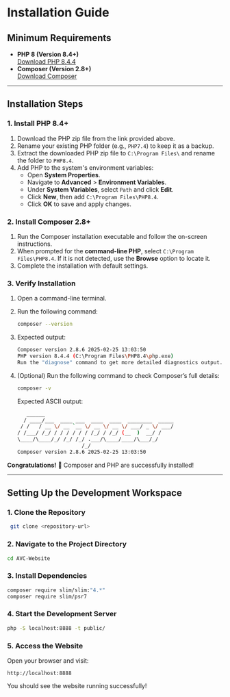 # Installation Guide

## Minimum Requirements

- **PHP 8 (Version 8.4+)**  
  [Download PHP 8.4.4](https://windows.php.net/downloads/releases/php-8.4.4-nts-Win32-vs17-x64.zip)
- **Composer (Version 2.8+)**  
  [Download Composer](https://getcomposer.org/Composer-Setup.exe)

---

## Installation Steps

### 1. Install PHP 8.4+
1. Download the PHP zip file from the link provided above.
2. Rename your existing PHP folder (e.g., `PHP7.4`) to keep it as a backup.
3. Extract the downloaded PHP zip file to `C:\Program Files\` and rename the folder to `PHP8.4`.
4. Add PHP to the system's environment variables:
   - Open **System Properties**.
   - Navigate to **Advanced** > **Environment Variables**.
   - Under **System Variables**, select `Path` and click **Edit**.
   - Click **New**, then add `C:\Program Files\PHP8.4`.
   - Click **OK** to save and apply changes.

### 2. Install Composer 2.8+
1. Run the Composer installation executable and follow the on-screen instructions.
2. When prompted for the **command-line PHP**, select `C:\Program Files\PHP8.4`. If it is not detected, use the **Browse** option to locate it.
3. Complete the installation with default settings.

### 3. Verify Installation
1. Open a command-line terminal.
2. Run the following command:
   ```sh
   composer --version
   ```
3. Expected output:
   ```sh
   Composer version 2.8.6 2025-02-25 13:03:50
   PHP version 8.4.4 (C:\Program Files\PHP8.4\php.exe)
   Run the "diagnose" command to get more detailed diagnostics output.
   ```

4. (Optional) Run the following command to check Composer’s full details:
   ```sh
   composer -v
   ```
   Expected ASCII output:
   ```sh
      ______
     / ____/___  ____ ___  ____  ____  ________  _____
    / /   / __ \/ __ `__ \/ __ \/ __ \/ ___/ _ \/ ___/
   / /___/ /_/ / / / / / / /_/ / /_/ (__  )  __/ /
   \____/\____/_/ /_/ /_/ .___/\____/____/\___/_/
                        /_/
   Composer version 2.8.6 2025-02-25 13:03:50
   ```

**Congratulations!** 🎉 Composer and PHP are successfully installed!

---

## Setting Up the Development Workspace

### 1. Clone the Repository
```sh
 git clone <repository-url>
```

### 2. Navigate to the Project Directory
```sh
cd AVC-Website
```

### 3. Install Dependencies
```sh
composer require slim/slim:"4.*"
composer require slim/psr7
```

### 4. Start the Development Server
```sh
php -S localhost:8888 -t public/
```

### 5. Access the Website
Open your browser and visit:
```
http://localhost:8888
```

You should see the website running successfully!

